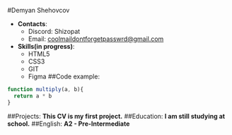 #Demyan Shehovcov
* **Contacts**:
  * Discord: Shizopat
  * Email: coolmaildontforgetpasswrd@gmail.com
* **Skills(in progress)**:
  * HTML5
  * CSS3
  * GIT
  * Figma
##Code example:
```javascript
function multiply(a, b){
  return a * b
}
```
##Projects: 
**This CV is my first project.**
##Education: 
**I am still studying at school.**
##English: 
**A2 - Pre-Intermediate**

